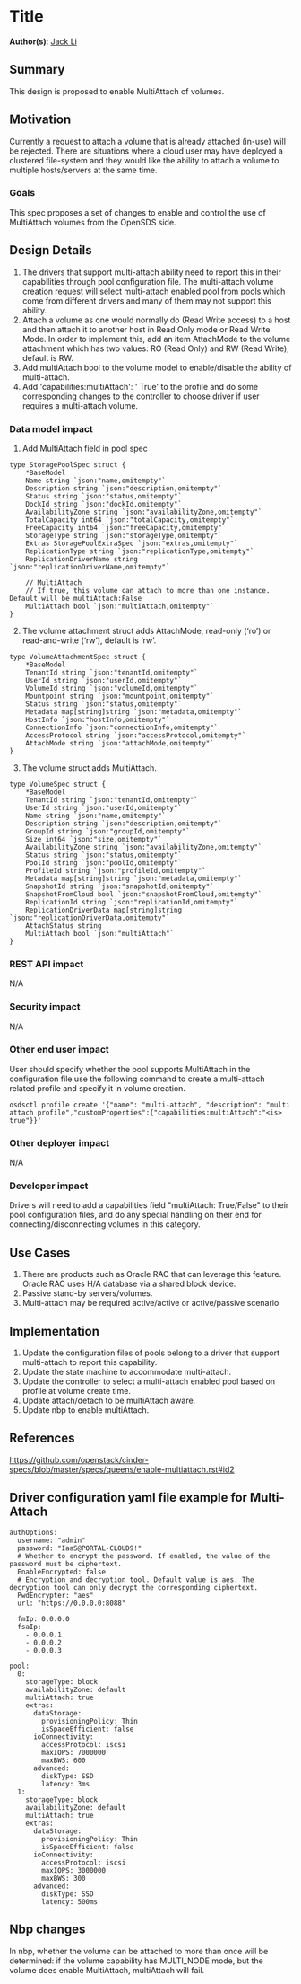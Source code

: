 # Title

**Author(s)**: [Jack Li](https://github.com/jackhaibo)

## Summary

This design is proposed to enable MultiAttach of volumes.

## Motivation

Currently a request to attach a volume that is already attached (in-use) will be rejected. There are situations where a cloud user may have deployed a clustered file-system and they would like the ability to attach a volume to multiple hosts/servers at the same time.

### Goals

This spec proposes a set of changes to enable and control the use of MultiAttach volumes from the OpenSDS side.

## Design Details

1. The drivers that support multi-attach ability need to report this in their capabilities through pool configuration file. The multi-attach volume creation request will select multi-attach enabled pool from pools which come from different drivers and many of them may not support this ability. 
2. Attach a volume as one would normally do (Read Write access) to a host and then attach it to another host in Read Only mode or Read Write Mode. In order to implement this, add an item AttachMode to the volume attachment which has two values: RO (Read Only) and RW (Read Write), default is RW. 
3. Add multiAttach bool to the volume model to enable/disable the ability of multi-attach. 
4. Add 'capabilities:multiAttach': '<is> True' to the profile and do some corresponding changes to the controller to choose driver if user requires a multi-attach volume.

### Data model impact

1. Add MultiAttach field in pool spec

```
type StoragePoolSpec struct {
	*BaseModel
	Name string `json:"name,omitempty"`
	Description string `json:"description,omitempty"`
	Status string `json:"status,omitempty"`
	DockId string `json:"dockId,omitempty"`
	AvailabilityZone string `json:"availabilityZone,omitempty"`
	TotalCapacity int64 `json:"totalCapacity,omitempty"`
	FreeCapacity int64 `json:"freeCapacity,omitempty"`
	StorageType string `json:"storageType,omitempty"`
	Extras StoragePoolExtraSpec `json:"extras,omitempty"`
	ReplicationType string `json:"replicationType,omitempty"`
	ReplicationDriverName string `json:"replicationDriverName,omitempty"`

	// MultiAttach
	// If true, this volume can attach to more than one instance. Default will be multiAttach:False
	MultiAttach bool `json:"multiAttach,omitempty"`
}
```


2. The volume attachment struct adds AttachMode, read-only (‘ro’) or read-and-write (‘rw’), default is ‘rw’.

```
type VolumeAttachmentSpec struct {
	*BaseModel
	TenantId string `json:"tenantId,omitempty"`
	UserId string `json:"userId,omitempty"`
	VolumeId string `json:"volumeId,omitempty"`
	Mountpoint string `json:"mountpoint,omitempty"`
	Status string `json:"status,omitempty"`
	Metadata map[string]string `json:"metadata,omitempty"`
	HostInfo `json:"hostInfo,omitempty"`
	ConnectionInfo `json:"connectionInfo,omitempty"`
	AccessProtocol string `json:"accessProtocol,omitempty"`
	AttachMode string `json:"attachMode,omitempty"`
}
```

3. The volume struct adds MultiAttach.

```
type VolumeSpec struct {
	*BaseModel
	TenantId string `json:"tenantId,omitempty"`
	UserId string `json:"userId,omitempty"`
	Name string `json:"name,omitempty"`
	Description string `json:"description,omitempty"`
	GroupId string `json:"groupId,omitempty"`
	Size int64 `json:"size,omitempty"`
	AvailabilityZone string `json:"availabilityZone,omitempty"`
	Status string `json:"status,omitempty"`
	PoolId string `json:"poolId,omitempty"`
	ProfileId string `json:"profileId,omitempty"`
	Metadata map[string]string `json:"metadata,omitempty"`
	SnapshotId string `json:"snapshotId,omitempty"`
	SnapshotFromCloud bool `json:"snapshotFromCloud,omitempty"`
	ReplicationId string `json:"replicationId,omitempty"`
	ReplicationDriverData map[string]string `json:"replicationDriverData,omitempty"`
	AttachStatus string
	MultiAttach bool `json:"multiAttach"`
}
```

### REST API impact

N/A

### Security impact

N/A

### Other end user impact

User should specify whether the pool supports MultiAttach in the configuration file use the following command to create a multi-attach related profile and specify it in volume creation.

```
osdsctl profile create '{"name": "multi-attach", "description": "multi attach profile","customProperties":{"capabilities:multiAttach":"<is> true"}}'
```

### Other deployer impact

N/A

### Developer impact

Drivers will need to add a capabilities field "multiAttach: True/False" to their pool configuration files, and do any special handling on their end for connecting/disconnecting volumes in this category.

## Use Cases

1. There are products such as Oracle RAC that can leverage this feature. Oracle RAC uses H/A database via a shared block device.
2. Passive stand-by servers/volumes.
3. Multi-attach may be required active/active or active/passive scenario

## Implementation

1. Update the configuration files of pools belong to a driver that support multi-attach to report this capability.
2. Update the state machine to accommodate multi-attach.
2. Update the controller to select a multi-attach enabled pool based on profile at volume create time.
3. Update attach/detach to be multiAttach aware.
4. Update nbp to enable multiAttach.

## References

https://github.com/openstack/cinder-specs/blob/master/specs/queens/enable-multiattach.rst#id2

## Driver configuration yaml file example for Multi-Attach

```
authOptions:
  username: "admin"
  password: "IaaS@PORTAL-CLOUD9!"
  # Whether to encrypt the password. If enabled, the value of the password must be ciphertext.
  EnableEncrypted: false
  # Encryption and decryption tool. Default value is aes. The decryption tool can only decrypt the corresponding ciphertext.
  PwdEncrypter: "aes"
  url: "https://0.0.0.0:8088"

  fmIp: 0.0.0.0
  fsaIp:
    - 0.0.0.1
    - 0.0.0.2
    - 0.0.0.3

pool:
  0:
    storageType: block
    availabilityZone: default
    multiAttach: true
    extras:
      dataStorage:
        provisioningPolicy: Thin
        isSpaceEfficient: false
      ioConnectivity:
        accessProtocol: iscsi
        maxIOPS: 7000000
        maxBWS: 600
      advanced:
        diskType: SSD
        latency: 3ms
  1:
    storageType: block
    availabilityZone: default
    multiAttach: true
    extras:
      dataStorage:
        provisioningPolicy: Thin
        isSpaceEfficient: false
      ioConnectivity:
        accessProtocol: iscsi
        maxIOPS: 3000000
        maxBWS: 300
      advanced:
        diskType: SSD
        latency: 500ms
```

## Nbp changes
In nbp, whether the volume can be attached to more than once will be determined: if the volume capability has MULTI_NODE mode, but the volume does enable MultiAttach, multiAttach will fail.

